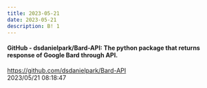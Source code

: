 ```yaml
---
title: 2023-05-21
date: 2023-05-21
description: B! 1
---
```


#### GitHub - dsdanielpark/Bard-API: The python package that returns response of Google Bard through API.
https://github.com/dsdanielpark/Bard-API<br>
2023/05/21 08:18:47<br>


